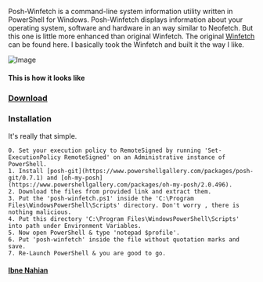 Posh-Winfetch is a command-line system information utility written in PowerShell for Windows. Posh-Winfetch displays information about your operating system, software and hardware in an way similar to Neofetch. But this one is little more enhanced than original Winfetch. The original [Winfetch](https://github.com/lptstr/winfetch) can be found here. I basically took the Winfetch and built it the way I like.

![Image](https://raw.githubusercontent.com/evilprince2009/Posh-Winfetch-remake/main/Screenshot%20(53).png)

#### This is how it looks like

### [Download](https://github.com/evilprince2009/Posh-Winfetch-remake/releases/tag/v1.0.0)

### Installation
It's really that simple.
```
0. Set your execution policy to RemoteSigned by running 'Set-ExecutionPolicy RemoteSigned' on an Administrative instance of PowerShell.
1. Install [posh-git](https://www.powershellgallery.com/packages/posh-git/0.7.1) and [oh-my-posh](https://www.powershellgallery.com/packages/oh-my-posh/2.0.496).
2. Download the files from provided link and extract them.
3. Put the 'posh-winfetch.ps1' inside the 'C:\Program Files\WindowsPowerShell\Scripts' directory. Don't worry , there is nothing malicious.
4. Put this directory 'C:\Program Files\WindowsPowerShell\Scripts' into path under Environment Variables.
5. Now open PowerShell & type 'notepad $profile'.
6. Put 'posh-winfetch' inside the file without quotation marks and save.
7. Re-Launch PowerShell & you are good to go.
```

#### [Ibne Nahian](https://evilprince2009.netlify.app/)
